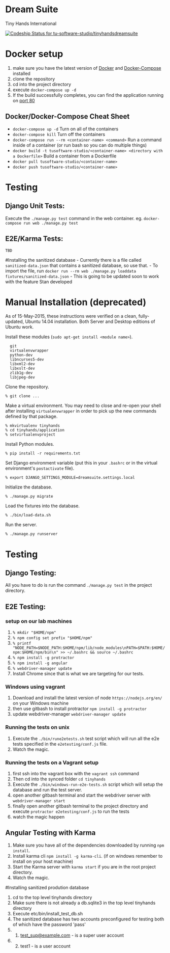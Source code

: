 # Dream Suite
Tiny Hands International

[ ![Codeship Status for tu-software-studio/tinyhandsdreamsuite](https://www.codeship.io/projects/79c5fb20-1e83-0132-0c4f-7a12a542bc63/status?branch=master)](https://www.codeship.io/projects/35545)

# Docker setup
1. make sure you have the latest version of [Docker](https://www.docker.com/) and [Docker-Compose](https://docs.docker.com/compose/) installed
2. clone the repository
3. cd into the project directory
4. execute `docker-compose up -d`
5. If the build successfully completes, you can find the application running on [port 80](localhost)

## Docker/Docker-Compose Cheat Sheet
- `docker-compose up -d` Turn on all of the containers
- `docker-compose kill` Turn off the containers
- `docker-compose run --rm <container-name> <command>` Run a command inside of a container (or run bash so you can do multiple things)
- `docker build -t tusoftware-studio/<container-name> <directory with a Dockerfile>` Build a container from a Dockerfile
- `docker pull tusoftware-studio/<container-name>`
- `docker push tusoftware-studio/<container-name>`

# Testing
## Django Unit Tests:
Execute the `./manage.py test` command in the web container. eg. `docker-compose run web ./manage.py test`

## E2E/Karma Tests:
    TBD

#Installing the sanitized database
    - Currently there is a file called `sanitized-data.json` that contains a sanitized database, so use that.
    - To import the file, run `docker run --rm web ./manage.py loaddata fixtures/sanitized-data.json`
    - This is going to be updated soon to work with the feature Stan developed




# Manual Installation (deprecated)
As of 15-May-2015, these instructions were verified on a clean, fully-updated, Ubuntu 14.04 installation. Both Server and Desktop editions of Ubuntu work.

Install these modules (`sudo apt-get install <module name>`).

```
  git
  virtualenvwrapper
  python-dev
  libncurses5-dev
  libxml2-dev
  libxslt-dev
  zlib1g-dev
  libjpeg-dev
```

Clone the repository.

```
% git clone ...
```

Make a virtual environment. You may need to close and re-open your shell after installing `virtualenvwrapper` in order to pick up the new commands defined by that package.

```
% mkvirtualenv tinyhands
% cd tinyhands/application
% setvirtualenvproject
```

Install Python modules.

```
% pip install -r requirements.txt
```

Set Django environment variable (put this in your `.bashrc` or in the virtual environment's `postactivate` file).

```
% export DJANGO_SETTINGS_MODULE=dreamsuite.settings.local
```

Initialize the database.

```
% ./manage.py migrate
```

Load the fixtures into the database.

```
% ./bin/load-data.sh
```

Run the server.

```
% ./manage.py runserver
```

# Testing
## Django Testing:
All you have to do is run the command `./manage.py test` in the project directory.

## E2E Testing:
### setup on our lab machines
1. `% mkdir "$HOME/npm"`
2. `% npm config set prefix "$HOME/npm"`
3. `% printf "NODE_PATH=$NODE_PATH:$HOME/npm/lib/node_modules\nPATH=$PATH:$HOME/npm:$HOME/npm/bin\n" >> ~/.bashrc && source ~/.bashrc`
4. `% npm install -g protractor`
5. `% npm install -g angular`
6. `% webdriver-manager update`
7. Install Chrome since that is what we are targeting for our tests.

### Windows using vagrant
1. Download and install the latest version of node `https://nodejs.org/en/` on your Windows machine
2. then use gitbash to install protractor `npm install -g protractor`
3. update webdriver-manager `webdriver-manager update`

### Running the tests on unix
1. Execute the `./bin/rune2etests.sh` test script which will run all the e2e tests specified in the `e2etesting/conf.js` file.
2. Watch the magic.

### Running the tests on a Vagrant setup
1. first ssh into the vagrant box with the `vagrant ssh` command
2. Then cd into the synced folder `cd tinyhands`
3. Execute the `./bin/windows-run-e2e-tests.sh` script which will setup the database and run the test server.
4. open another gitbash terminal and start the webdriver server with `webdriver-manager start`
5. finally open another gitbash terminal to the project directory and execute `protractor e2etesting/conf.js` to run the tests
6. watch the magic happen

## Angular Testing with Karma
1. Make sure you have all of the dependencies downloaded by running `npm install`.
2. Install karma cli `npm install -g karma-cli`. (if on windows remember to install on your host machine)
3. Start the Karma server with `karma start` if you are in the root project directory.
4. Watch the magic.

#Installing sanitized prodution database
1. cd to the top level tinyhands directory
2. Make sure there is not already a db.sqlite3 in the top level tinyhands directory
3. Execute etc/bin/install_test_db.sh
4. The sanitized database has two accounts preconfigured for testing both of which have the password 'pass'
5. 1) test_sup@example.com - is a super user account
6. 2) test1 - is a user account
